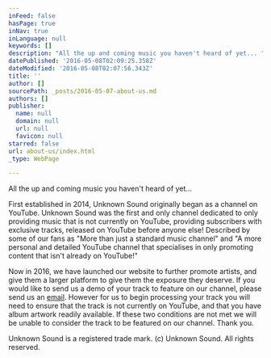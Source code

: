 ```yaml
---
inFeed: false
hasPage: true
inNav: true
inLanguage: null
keywords: []
description: "All the up and coming music you haven't heard of yet... "
datePublished: '2016-05-08T02:09:25.358Z'
dateModified: '2016-05-08T02:07:56.343Z'
title: ''
author: []
sourcePath: _posts/2016-05-07-about-us.md
authors: []
publisher:
  name: null
  domain: null
  url: null
  favicon: null
starred: false
url: about-us/index.html
_type: WebPage

---
```

All the up and coming music you haven't heard of yet... 

First established in 2014, Unknown Sound originally began as a channel on YouTube. Unknown Sound was the first and only channel dedicated to only providing music that is not currently on YouTube, providing subscribers with exclusive tracks, released on YouTube before anyone else! Described by some of our fans as "More than just a standard music channel" and "A more personal and detailed YouTube channel that specialises in only promoting content that isn't already on YouTube!" 

Now in 2016, we have launched our website to further promote artists, and give them a larger platform to give them the exposure they deserve. If you would like to send us a demo of your track to feature on our channel, please send us an [email][0]. However for us to begin processing your track you will need to ensure that the track is not currently on YouTube, and that you have album artwork readily available. If these two conditions are not met we will be unable to consider the track to be featured on our channel. Thank you.

Unknown Sound is a registered trade mark. (c) Unknown Sound. All rights reserved.

[0]: mailto:info@unknownsound.com
